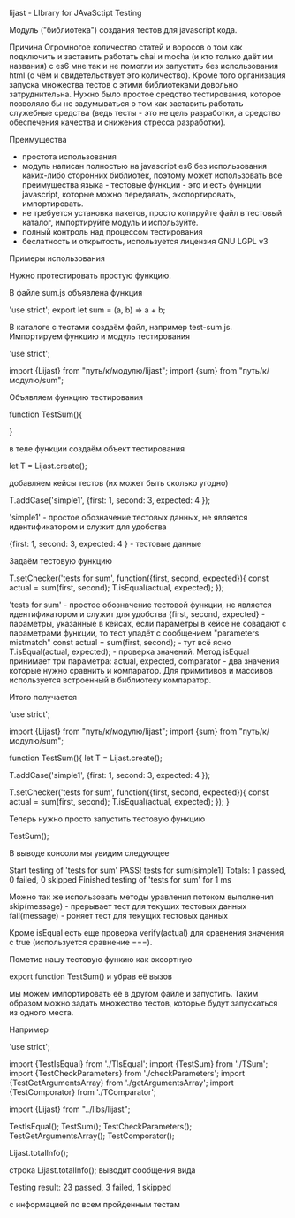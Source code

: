 lijast - LIbrary for JAvaSctipt Testing

Модуль ("библиотека") создания тестов для javascript кода.

Причина
Огромногое количество статей и воросов о том как подключить и заставить работать chai и mocha (и кто только даёт им названия) с es6 мне так и не помогли их запустить без использования html (о чём и свидетельствует это количество). Кроме того организация запуска множества тестов с этими библиотеками довольно затруднительна. Нужно было простое средство тестирования, которое позволяло бы не задумываться о том как заставить работать служебные средства (ведь тесты - это не цель разработки, а средство обеспечения качества и снижения стресса разработки).

Преимущества
- простота использования
- модуль написан полностью на javascript es6 без использования каких-либо сторонних библиотек, поэтому может использовать все преимущества языка - тестовые функции - это и есть функции javascript, которые можно передавать, экспортировать, импортировать.
- не требуется установка пакетов, просто копируйте файл в тестовый каталог, импортируйте модуль и используйте.
- полный контроль над процессом тестирования
- беслатность и открытость, используется лицензия GNU LGPL v3

Примеры использования

Нужно протестировать простую функцию.

В файле sum.js объявлена функция

'use strict';
export let sum = (a, b) => a + b;

В каталоге с тестами создаём файл, например test-sum.js. Импортируем функцию и модуль тестирования

'use strict';

import {Lijast} from "путь/к/модулю/lijast";
import {sum} from "путь/к/модулю/sum";

Объявляем функцию тестирования

function TestSum(){

}

в теле функции создаём объект тестирования

let T = Lijast.create();

добавляем кейсы тестов (их может быть сколько угодно)

T.addCase('simple1',
{first: 1, second: 3,  expected: 4 });

'simple1' - простое обозначение тестовых данных, не является идентификатором и служит для удобства

{first: 1, second: 3, expected: 4 } - тестовые данные

Задаём тестовую функцию

T.setChecker('tests for sum',
function({first, second, expected}){
  const actual = sum(first, second);
  T.isEqual(actual, expected);
});

'tests for sum' - простое обозначение тестовой функции, не является идентификатором и служит для удобства
{first, second, expected} - параметры, указанные в кейсах, если параметры в кейсе не совадают с параметрами функции, то тест упадёт с сообщением "parameters mistmatch"
const actual = sum(first, second); - тут всё ясно
T.isEqual(actual, expected); - проверка значений. Метод isEqual принимает три параметра: actual, expected, comparator - два значения которые нужно сравнить и компаратор. Для примитивов и массивов используется встроенный в библиотеку компаратор.

Итого получается

'use strict';

import {Lijast} from "путь/к/модулю/lijast";
import {sum} from "путь/к/модулю/sum";

function TestSum(){
  let T = Lijast.create();

  T.addCase('simple1',
  {first: 1, second: 3,  expected: 4 });

  T.setChecker('tests for sum',
  function({first, second, expected}){
    const actual = sum(first, second);
    T.isEqual(actual, expected);
  });
}

Теперь нужно просто запустить тестовую функцию

TestSum();

В выводе консоли мы увидим следующее

Start testing of 'tests for sum'
PASS! tests for sum(simple1)
Totals: 1 passed, 0 failed, 0 skipped
Finished testing of 'tests for sum' for 1 ms

Можно так же использовать методы уравления потоком выполнения
skip(message) - прерывает тест для текущих тестовых данных
fail(message) - роняет тест для текущих тестовых данных

Кроме isEqual есть еще проверка verify(actual) для сравнения значения с true (используется сравнение ===).

Пометив нашу тестовую функию как эксортную

export function TestSum() и убрав её вызов

мы можем импортировать её в другом файле и запустить. Таким образом можно задать множество тестов, которые будут запускаться из одного места.

Например

'use strict';

import {TestIsEqual} from './TIsEqual';
import {TestSum} from './TSum';
import {TestCheckParameters} from './checkParameters';
import {TestGetArgumentsArray} from './getArgumentsArray';
import {TestComporator} from './TComparator';

import {Lijast} from "../libs/lijast";

TestIsEqual();
TestSum();
TestCheckParameters();
TestGetArgumentsArray();
TestComporator();

Lijast.totalInfo();

строка Lijast.totalInfo(); выводит сообщения вида

Testing result: 23 passed, 3 failed, 1 skipped

с информацией по всем пройденным тестам
